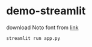 # demo-streamlit

download Noto font from [link](https://fonts.google.com/noto/specimen/Noto+Sans+SC)

`streamlit run app.py`
